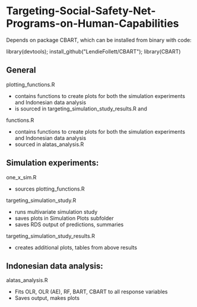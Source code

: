# Targeting-Social-Safety-Net-Programs-on-Human-Capabilities
Depends on package CBART, which can be installed from binary with code:

library(devtools);
install_github("LendieFollett/CBART");
library(CBART)

## General

plotting_functions.R
  - contains functions to create plots for both the simulation experiments and Indonesian data analysis
  - is sourced in targeting_simulation_study_results.R and 

functions.R
  - contains functions to create plots for both the simulation experiments and Indonesian data analysis
  - sourced in alatas_analysis.R
  
## Simulation experiments:

one_x_sim.R
  - sources plotting_functions.R

targeting_simulation_study.R
  - runs multivariate simulation study
  - saves plots in Simulation Plots subfolder
  - saves RDS output of predictions, summaries
  
targeting_simulation_study_results.R
  - creates additional plots, tables from above results


## Indonesian data analysis:
alatas_analysis.R
  - Fits OLR, OLR (AE), RF, BART, CBART to all response variables
  - Saves output, makes plots
